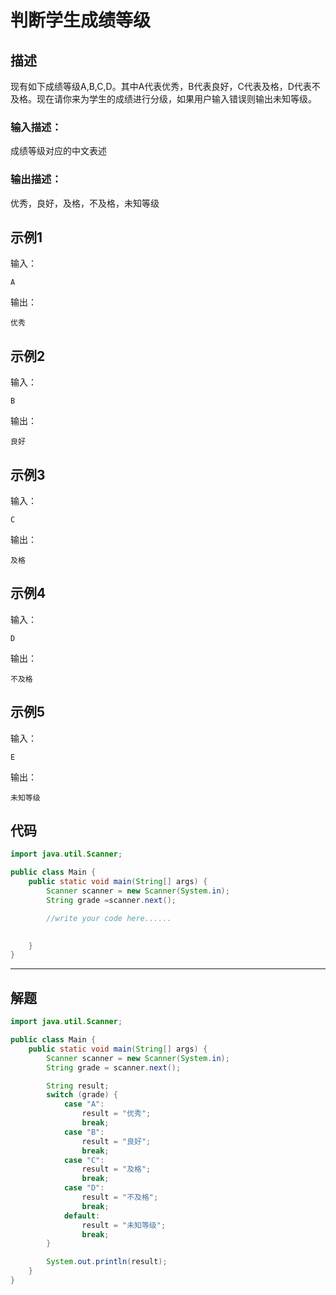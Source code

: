 # 判断学生成绩等级

## 描述

现有如下成绩等级A,B,C,D。其中A代表优秀，B代表良好，C代表及格，D代表不及格。现在请你来为学生的成绩进行分级，如果用户输入错误则输出未知等级。

### 输入描述：

成绩等级对应的中文表述

### 输出描述：

优秀，良好，及格，不及格，未知等级

## 示例1

输入：

```
A
```


输出：

```
优秀
```


## 示例2

输入：

```
B
```


输出：

```
良好
```


## 示例3

输入：

```
C
```


输出：

```
及格
```


## 示例4

输入：

```
D
```


输出：

```
不及格
```


## 示例5

输入：

```
E
```


输出：

```
未知等级
```

## 代码

```java
import java.util.Scanner;

public class Main {
    public static void main(String[] args) {
        Scanner scanner = new Scanner(System.in);
        String grade =scanner.next();

        //write your code here......
        

    }
}
```



---


## 解题


```java
import java.util.Scanner;

public class Main {
    public static void main(String[] args) {
        Scanner scanner = new Scanner(System.in);
        String grade = scanner.next();

        String result;
        switch (grade) {
            case "A":
                result = "优秀";
                break;
            case "B":
                result = "良好";
                break;
            case "C":
                result = "及格";
                break;
            case "D":
                result = "不及格";
                break;
            default:
                result = "未知等级";
                break;
        }

        System.out.println(result);
    }
}
```